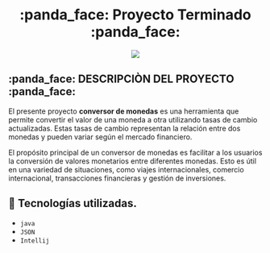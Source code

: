 
<h1 align="center">
:panda_face: Proyecto Terminado :panda_face:
</h1>
   <p align="center">
   <img src="https://img.shields.io/badge/STATUS-EN%99 TERMINADO-green">
   </p>
   <h2 aline="center">:panda_face: DESCRIPCIÒN DEL PROYECTO :panda_face: </h2>
   <p>
     El presente proyecto <strong>conversor de monedas</strong> es una herramienta que permite convertir el valor de una moneda a otra utilizando tasas de cambio actualizadas. Estas tasas de cambio representan la relación entre dos monedas y pueden variar según el mercado financiero.

El propósito principal de un conversor de monedas es facilitar a los usuarios la conversión de valores monetarios entre diferentes monedas. Esto es útil en una variedad de situaciones, como viajes internacionales, comercio internacional, transacciones financieras y gestión de inversiones. 
   </p>
   <h2 align="center> :panda_face: Características de la aplicación y demostración :panda_face:</h2>
   ## :hammer:Funcionalidades del proyecto
   - `Funcionalidad 1`: Selecionar su moneda.
   - `Funcionalidad 2`: Selecionar el tipo de moneda a obtener el cambio.
   - `Funcionalidad 3`: Selecionar el boton calcular.
   - `Funcionalidad 3`: Selecionar el boton salir.

   ## :hammer: Tecnologías utilizadas.
   - `java`
   - `JSON`
   - `Intellij`
   
